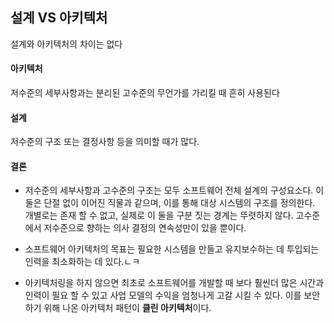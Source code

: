 ## 설계 VS 아키텍처

설계와 아키텍처의 차이는 없다

#### 아키텍처 

저수준의 세부사항과는 분리된 고수준의 무언가를 가리킬 때 흔히 사용된다

#### 설계 

저수준의 구조 또는 결정사항 등을 의미할 때가 많다.

#### 결론

* 저수준의 세부사항과 고수준의 구조는 모두 소프트웨어 전체 설계의 구성요소다. 이 둘은 단절 없이 이어진 직물과 같으며, 이를 통해 대상 시스템의 구조를 정의한다. 개별로는 존재 할 수 없고, 실제로 이 둘을 구분 짓는 경계는 뚜렷하지 않다. 고수준에서 저수준으로 향하는 의사 결정의 연속성만이 있을 뿐이다.

* 소프트웨어 아키텍처의 목표는 필요한 시스템을 만들고 유지보수하는 데 투입되는 인력을 최소화하는 데 있다.ㄴㅋ
* 아키텍처링을 하지 않으면 최초로 소프트웨어를 개발할 때 보다 훨씬더 많은 시간과 인력이 필요 할 수 있고 사업 모델의 수익을 엄청나게 고갈 시킬 수 있다. 이를 보안하기 위해 나온 아키텍처 패턴이 **클린 아키텍처**이다.